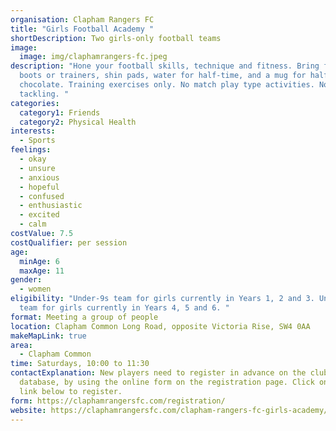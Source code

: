 ```yaml
---
organisation: Clapham Rangers FC
title: "Girls Football Academy "
shortDescription: Two girls-only football teams
image:
  image: img/claphamrangers-fc.jpeg
description: "Hone your football skills, technique and fitness. Bring football
  boots or trainers, shin pads, water for half-time, and a mug for half-time hot
  chocolate. Training exercises only. No match play type activities. No
  tackling. "
categories:
  category1: Friends
  category2: Physical Health
interests:
  - Sports
feelings:
  - okay
  - unsure
  - anxious
  - hopeful
  - confused
  - enthusiastic
  - excited
  - calm
costValue: 7.5
costQualifier: per session
age:
  minAge: 6
  maxAge: 11
gender:
  - women
eligibility: "Under-9s team for girls currently in Years 1, 2 and 3. Under-11s
  team for girls currently in Years 4, 5 and 6. "
format: Meeting a group of people
location: Clapham Common Long Road, opposite Victoria Rise, SW4 0AA
makeMapLink: true
area:
  - Clapham Common
time: Saturdays, 10:00 to 11:30
contactExplanation: New players need to register in advance on the club
  database, by using the online form on the registration page. Click on the form
  link below to register.
form: https://claphamrangersfc.com/registration/
website: https://claphamrangersfc.com/clapham-rangers-fc-girls-academy/
---
```

